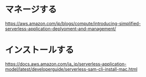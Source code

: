 

# マネージする
https://aws.amazon.com/jp/blogs/compute/introducing-simplified-serverless-application-deplyoment-and-management/



# インストールする
https://docs.aws.amazon.com/ja_jp/serverless-application-model/latest/developerguide/serverless-sam-cli-install-mac.html
